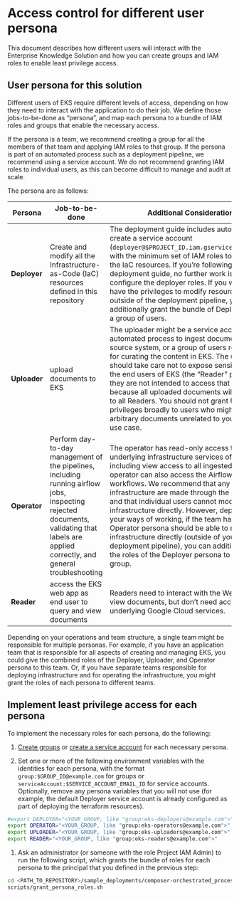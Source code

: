 # Access control for different user persona

This document describes how different users will interact with the Enterprise Knowledge Solution and how you can create groups and IAM roles to enable least privilege access.

## User persona for this solution

Different users of EKS require different levels of access, depending on how they need to interact with the application to do their job. We define those jobs-to-be-done as “persona”, and map each persona to a bundle of IAM roles and groups that enable the necessary access.

If the persona is a team, we recommend creating a group for all the members of that team and applying IAM roles to that group. If the persona is part of an automated process such as a deployment pipeline, we recommend using a service account. We do not recommend granting IAM roles to individual users, as this can become difficult to manage and audit at scale.

The persona are as follows:

| Persona      | Job-to-be-done                                                                                                                                                                           | Additional Considerations                                                                                                                                                                                                                                                                                                                                                                                                                                                                                                                                                                                          | IAM roles                                                                                                 |
| ------------ | ---------------------------------------------------------------------------------------------------------------------------------------------------------------------------------------- | ------------------------------------------------------------------------------------------------------------------------------------------------------------------------------------------------------------------------------------------------------------------------------------------------------------------------------------------------------------------------------------------------------------------------------------------------------------------------------------------------------------------------------------------------------------------------------------------------------------------ | --------------------------------------------------------------------------------------------------------- |
| **Deployer** | Create and modify all the Infrastructure-as-Code (IaC) resources defined in this repository                                                                                              | The deployment guide includes automation to create a service account (`deployer@$PROJECT_ID.iam.gserviceaccount.com`) with the minimum set of IAM roles to deploy all the IaC resources. If you’re following the deployment guide, no further work is required to configure the deployer roles. If you want users to have the privileges to modify resources directly outside of the deployment pipeline, you can additionally grant the bundle of Deployer roles to a group of users.                                                                                                                             | [persona_roles_DEPLOYER.txt](sample-deployments/composer-orchestrated-process/persona_roles_DEPLOYER.txt) |
| **Uploader** | upload documents to EKS                                                                                                                                                                  | The uploader might be a service account in an automated process to ingest documents from a source system, or a group of users responsible for curating the content in EKS. The uploader should take care not to expose sensitive data to the end users of EKS (the “Reader” persona) if they are not intended to access that data, because all uploaded documents will be available to all Readers. You should not grant Uploader privileges broadly to users who might add arbitrary documents unrelated to your business use case.                                                                               | [persona_roles_UPLOADER.txt](sample-deployments/composer-orchestrated-process/persona_roles_UPLOADER.txt) |
| **Operator** | Perform day-to-day management of the pipelines, including running airflow jobs, inspecting rejected documents, validating that labels are applied correctly, and general troubleshooting | The operator has read-only access to the underlying infrastructure services of EKS, including view access to all ingested data. The operator can also access the Airflow UI to trigger workflows. We recommend that any changes to infrastructure are made through the IaC pipeline and that individual users cannot modify infrastructure directly. However, depending on your ways of working, if the team handling the Operator persona should be able to modify infrastructure directly (outside of your deployment pipeline), you can additionally grant the roles of the Deployer persona to the same group. | [persona_roles_OPERATOR.txt](sample-deployments/composer-orchestrated-process/persona_roles_OPERATOR.txt) |
| **Reader**   | access the EKS web app as end user to query and view documents                                                                                                                           | Readers need to interact with the Web-UI and view documents, but don’t need access to other underlying Google Cloud services.                                                                                                                                                                                                                                                                                                                                                                                                                                                                                      | [persona_roles_READER.txt](sample-deployments/composer-orchestrated-process/persona_roles_READER.txt)     |

Depending on your operations and team structure, a single team might be responsible for multiple personas. For example, if you have an application team that is responsible for all aspects of creating and managing EKS, you could give the combined roles of the Deployer, Uploader, and Operator persona to this team. Or, if you have separate teams responsible for deploying infrastructure and for operating the infrastructure, you might grant the roles of each persona to different teams.

## Implement least privilege access for each persona

To implement the necessary roles for each persona, do the following:

1. [Create groups](https://cloud.google.com/iam/docs/groups-in-cloud-console) or [create a service account](https://cloud.google.com/iam/docs/service-accounts-create) for each necessary persona.

1. Set one or more of the following environment variables with the identities for each persona, with the format `group:$GROUP_ID@example.com` for groups or `serviceAccount:$SERVICE_ACCOUNT_EMAIL_ID` for service accounts. Optionally, remove any persona variables that you will not use (for example, the default Deployer service account is already configured as part of deploying the terraform resources).

```bash
#export DEPLOYER="<YOUR_GROUP, like "group:eks-deployers@example.com">"
export OPERATOR="<YOUR_GROUP, like "group:eks-operators@example.com">"
export UPLOADER="<YOUR_GROUP, like "group:eks-uploaders@example.com">"
export READER="<YOUR_GROUP, like "group:eks-readers@example.com">"
```

1. Ask an administrator (or someone with the role Project IAM Admin) to run the following script, which grants the bundle of roles for each persona to the principal that you defined in the previous step:

```bash
cd <PATH_TO_REPOSITORY>/sample_deployments/composer-orchestrated_process
scripts/grant_persona_roles.sh
```
